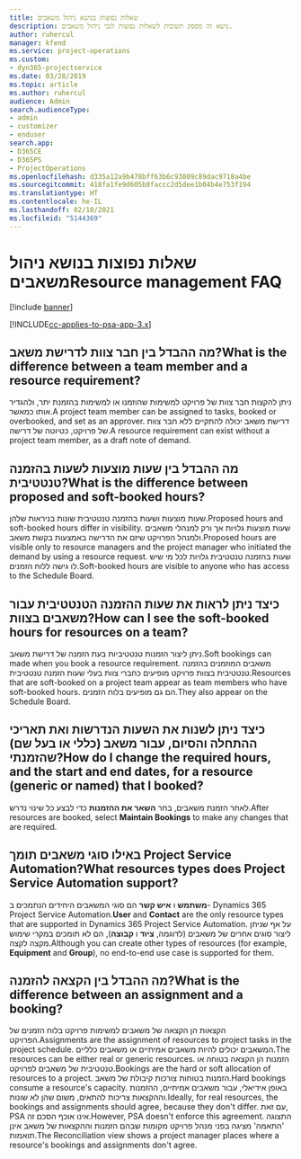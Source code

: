 ```yaml
---
title: שאלות נפוצות בנושא ניהול משאבים
description: נושא זה מספק תשובות לשאלות נפוצות לגבי ניהול משאבים.
author: ruhercul
manager: kfend
ms.service: project-operations
ms.custom:
- dyn365-projectservice
ms.date: 03/28/2019
ms.topic: article
ms.author: ruhercul
audience: Admin
search.audienceType:
- admin
- customizer
- enduser
search.app:
- D365CE
- D365PS
- ProjectOperations
ms.openlocfilehash: d335a12a9b478bff63b6c93809c89dac9718a4be
ms.sourcegitcommit: 418fa1fe9d605b8faccc2d5dee1b04b4e753f194
ms.translationtype: HT
ms.contentlocale: he-IL
ms.lasthandoff: 02/10/2021
ms.locfileid: "5144369"
---
```

# <a name="resource-management-faq"></a><span data-ttu-id="04f5e-103">שאלות נפוצות בנושא ניהול משאבים</span><span class="sxs-lookup"><span data-stu-id="04f5e-103">Resource management FAQ</span></span>

[!include [banner](../includes/psa-now-project-operations.md)]

[!INCLUDE[cc-applies-to-psa-app-3.x](../includes/cc-applies-to-psa-app-3x.md)]

## <a name="what-is-the-difference-between-a-team-member-and-a-resource-requirement"></a><span data-ttu-id="04f5e-104">מה ההבדל בין חבר צוות לדרישת משאב?</span><span class="sxs-lookup"><span data-stu-id="04f5e-104">What is the difference between a team member and a resource requirement?</span></span>

<span data-ttu-id="04f5e-105">ניתן להקצות חבר צוות של פרויקט למשימות שהוזמנו או למשימות בהזמנת יתר, ולהגדיר אותו כמאשר.</span><span class="sxs-lookup"><span data-stu-id="04f5e-105">A project team member can be assigned to tasks, booked or overbooked, and set as an approver.</span></span> <span data-ttu-id="04f5e-106">דרישת משאב יכולה להתקיים ללא חבר צוות של פרויקט, כטיוטה של דרישה.</span><span class="sxs-lookup"><span data-stu-id="04f5e-106">A resource requirement can exist without a project team member, as a draft note of demand.</span></span> 

## <a name="what-is-the-difference-between-proposed-and-soft-booked-hours"></a><span data-ttu-id="04f5e-107">מה ההבדל בין שעות מוצעות לשעות בהזמנה טנטטיבית?</span><span class="sxs-lookup"><span data-stu-id="04f5e-107">What is the difference between proposed and soft-booked hours?</span></span>

<span data-ttu-id="04f5e-108">שעות מוצעות ושעות בהזמנה טנטטיבית שונות בניראות שלהן.</span><span class="sxs-lookup"><span data-stu-id="04f5e-108">Proposed hours and soft-booked hours differ in visibility.</span></span> <span data-ttu-id="04f5e-109">שעות מוצעות גלויות אך ורק למנהלי משאבים ולמנהל הפרויקט שיזם את הדרישה באמצעות בקשת משאב.</span><span class="sxs-lookup"><span data-stu-id="04f5e-109">Proposed hours are visible only to resource managers and the project manager who initiated the demand by using a resource request.</span></span> <span data-ttu-id="04f5e-110">שעות בהזמנה טנטטיבית גלויות לכל מי שיש לו גישה ללוח הזמנים.</span><span class="sxs-lookup"><span data-stu-id="04f5e-110">Soft-booked hours are visible to anyone who has access to the Schedule Board.</span></span>

## <a name="how-can-i-see-the-soft-booked-hours-for-resources-on-a-team"></a><span data-ttu-id="04f5e-111">כיצד ניתן לראות את שעות ההזמנה הטנטטיבית עבור משאבים בצוות?</span><span class="sxs-lookup"><span data-stu-id="04f5e-111">How can I see the soft-booked hours for resources on a team?</span></span>

<span data-ttu-id="04f5e-112">ניתן ליצור הזמנות טנטטיביות בעת הזמנה של דרישת משאב.</span><span class="sxs-lookup"><span data-stu-id="04f5e-112">Soft bookings can made when you book a resource requirement.</span></span> <span data-ttu-id="04f5e-113">משאבים המוזמנים בהזמנה טנטטיבית בצוות פרויקט מופיעים כחברי צוות בעלי שעות הזמנה טנטטיבית.</span><span class="sxs-lookup"><span data-stu-id="04f5e-113">Resources that are soft-booked on a project team appear as team members who have soft-booked hours.</span></span> <span data-ttu-id="04f5e-114">הם גם מופיעים בלוח הזמנים.</span><span class="sxs-lookup"><span data-stu-id="04f5e-114">They also appear on the Schedule Board.</span></span>

## <a name="how-do-i-change-the-required-hours-and-the-start-and-end-dates-for-a-resource-generic-or-named-that-i-booked"></a><span data-ttu-id="04f5e-115">כיצד ניתן לשנות את השעות הנדרשות ואת תאריכי ההתחלה והסיום, עבור משאב (כללי או בעל שם) שהזמנתי?</span><span class="sxs-lookup"><span data-stu-id="04f5e-115">How do I change the required hours, and the start and end dates, for a resource (generic or named) that I booked?</span></span>

<span data-ttu-id="04f5e-116">לאחר הזמנת משאבים, בחר **השאר את ההזמנות** כדי לבצע כל שינוי נדרש.</span><span class="sxs-lookup"><span data-stu-id="04f5e-116">After resources are booked, select **Maintain Bookings** to make any changes that are required.</span></span>

## <a name="what-resources-types-does-project-service-automation-support"></a><span data-ttu-id="04f5e-117">באילו סוגי משאבים תומך Project Service Automation?</span><span class="sxs-lookup"><span data-stu-id="04f5e-117">What resources types does Project Service Automation support?</span></span>

<span data-ttu-id="04f5e-118">**משתמש** ו **איש קשר** הם סוגי המשאבים היחידים הנתמכים ב- Dynamics 365 Project Service Automation.</span><span class="sxs-lookup"><span data-stu-id="04f5e-118">**User** and **Contact** are the only resource types that are supported in Dynamics 365 Project Service Automation.</span></span> <span data-ttu-id="04f5e-119">על אף שניתן ליצור סוגים אחרים של משאבים (לדוגמה, **ציוד** ו **קבוצה**), הם לא תומכים במקרי שימוש מקצה לקצה.</span><span class="sxs-lookup"><span data-stu-id="04f5e-119">Although you can create other types of resources (for example, **Equipment** and **Group**), no end-to-end use case is supported for them.</span></span>

## <a name="what-is-the-difference-between-an-assignment-and-a-booking"></a><span data-ttu-id="04f5e-120">מה ההבדל בין הקצאה להזמנה?</span><span class="sxs-lookup"><span data-stu-id="04f5e-120">What is the difference between an assignment and a booking?</span></span>

<span data-ttu-id="04f5e-121">הקצאות הן הקצאה של משאבים למשימות פרויקט בלוח הזמנים של הפרויקט.</span><span class="sxs-lookup"><span data-stu-id="04f5e-121">Assignments are the assignment of resources to project tasks in the project schedule.</span></span> <span data-ttu-id="04f5e-122">המשאבים יכולים להיות משאבים אמיתיים או משאבים כלליים.</span><span class="sxs-lookup"><span data-stu-id="04f5e-122">The resources can be either real or generic resources.</span></span> <span data-ttu-id="04f5e-123">הזמנות הן הקצאה בטוחה או טנטטיבית של משאבים לפרויקט.</span><span class="sxs-lookup"><span data-stu-id="04f5e-123">Bookings are the hard or soft allocation of resources to a project.</span></span> <span data-ttu-id="04f5e-124">הזמנות בטוחות צורכות קיבולת של משאב.</span><span class="sxs-lookup"><span data-stu-id="04f5e-124">Hard bookings consume a resource's capacity.</span></span> <span data-ttu-id="04f5e-125">באופן אידיאלי, עבור משאבים אמיתיים, ההזמנות וההקצאות צריכות להתאים, משום שהן לא שונות.</span><span class="sxs-lookup"><span data-stu-id="04f5e-125">Ideally, for real resources, the bookings and assignments should agree, because they don't differ.</span></span> <span data-ttu-id="04f5e-126">עם זאת, PSA אינו אוכף הסכם זה.</span><span class="sxs-lookup"><span data-stu-id="04f5e-126">However, PSA doesn't enforce this agreement.</span></span> <span data-ttu-id="04f5e-127">התצוגה 'התאמה' מציגה בפני מנהל פרויקט מקומות שבהם הזמנות וההקצאות של משאב אינן תואמות.</span><span class="sxs-lookup"><span data-stu-id="04f5e-127">The Reconciliation view shows a project manager places where a resource's bookings and assignments don't agree.</span></span>
